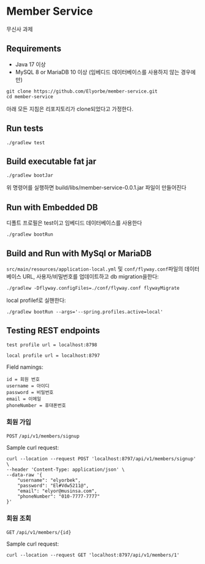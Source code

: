 # Member Service

무신사 과제

## Requirements
- Java 17 이상
- MySQL 8 or MariaDB 10 이상 (임베디드 데이터베이스를 사용하지 않는 경우에만)

```shell
git clone https://github.com/Elyorbe/member-service.git
cd member-service
```
아래 모든 지침은 리포지토리가 clone되었다고 가정한다.

## Run tests

```shell
./gradlew test
```

## Build executable fat jar
```shell
./gradlew bootJar
```
위 명령어를 실행하면 build/libs/member-service-0.0.1.jar 파일이 만들어진다

## Run with Embedded DB
디폴트 프로필은 test이고 임베디드 데이터베이스를 사용한다

```shell
./gradlew bootRun
```

## Build and Run with MySql or MariaDB

`src/main/resources/application-local.yml`  및 `conf/flyway.conf`파일의 데이터베이스 URL, 사용자/비밀번호를 업데이트하고 db migration을한다:
```shell
./gradlew -Dflyway.configFiles=./conf/flyway.conf flywayMigrate
```
local profilef로 실핸한다:
```shell
./gradlew bootRun --args='--spring.profiles.active=local'
```

## Testing REST endpoints
`test profile url = localhost:8798`

`local profile url = localhost:8797`

Field namings:

```
id = 회원 번호
username = 아이디
password = 비밀번호
email = 이메일
phoneNumber = 휴대폰번호
```

### 회원 가입

`POST` `/api/v1/members/signup`

Sample curl request:
```shell
curl --location --request POST 'localhost:8797/api/v1/members/signup' \
--header 'Content-Type: application/json' \
--data-raw '{
    "username": "elyorbek",
    "password": "El#Vdw5211@",
    "email": "elyor@musinsa.com",
    "phoneNumber": "010-7777-7777"
}'
```

### 회원 조회

`GET` `/api/v1/members/{id}`

Sample curl request:
```shell
curl --location --request GET 'localhost:8797/api/v1/members/1'
```
